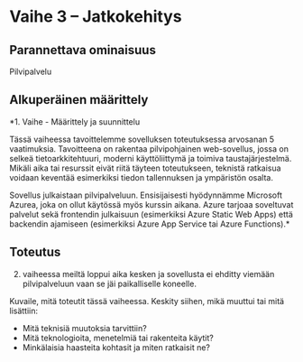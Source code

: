 # Vaihe 3 – Jatkokehitys

## Parannettava ominaisuus
Pilvipalvelu

## Alkuperäinen määrittely
*1. Vaihe - Määrittely ja suunnittelu  

Tässä vaiheessa tavoittelemme sovelluksen toteutuksessa arvosanan 5 vaatimuksia. Tavoitteena on rakentaa pilvipohjainen web-sovellus, jossa on selkeä tietoarkkitehtuuri, moderni käyttöliittymä ja toimiva taustajärjestelmä. Mikäli aika tai resurssit eivät riitä täyteen toteutukseen, teknistä ratkaisua voidaan keventää esimerkiksi tiedon tallennuksen ja ympäristön osalta.

Sovellus julkaistaan pilvipalveluun. Ensisijaisesti hyödynnämme Microsoft Azurea, joka on ollut käytössä myös kurssin aikana. Azure tarjoaa soveltuvat palvelut sekä frontendin julkaisuun (esimerkiksi Azure Static Web Apps) että backendin ajamiseen (esimerkiksi Azure App Service tai Azure Functions).*


## Toteutus
2. vaiheessa meiltä loppui aika kesken ja sovellusta ei ehditty viemään pilvipalveluun vaan se jäi paikalliselle koneelle. 

Kuvaile, mitä toteutit tässä vaiheessa. Keskity siihen, mikä muuttui tai mitä lisättiin:

- Mitä teknisiä muutoksia tarvittiin?
- Mitä teknologioita, menetelmiä tai rakenteita käytit?
- Minkälaisia haasteita kohtasit ja miten ratkaisit ne?
